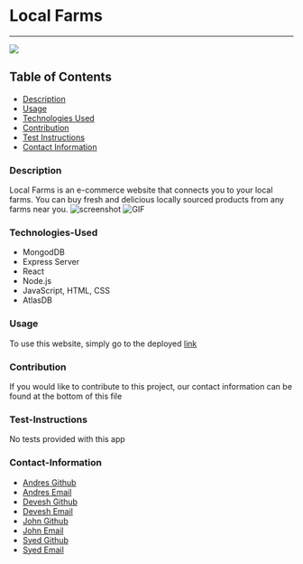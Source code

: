 # Local Farms
----
<a href="https://img.shields.io/badge/License-MIT-brightgreen"><img src="https://img.shields.io/badge/License-MIT-brightgreen"></a>
## Table of Contents
- [Description](#description)
- [Usage](#usage)
- [Technologies Used](#technologies-used)
- [Contribution](#contribution)
- [Test Instructions](#test-instructions)
- [Contact Information](#contact-information)

### Description
Local Farms is an e-commerce website that connects you to your local farms. You can buy fresh and delicious locally sourced products from any farms near you. 
![screenshot]()
![GIF]()

### Technologies-Used
* MongodDB
* Express Server
* React
* Node.js
* JavaScript, HTML, CSS
* AtlasDB

### Usage
To use this website, simply go to the deployed [link]()

### Contribution
If you would like to contribute to this project, our contact information can be found at the bottom of this file

### Test-Instructions
No tests provided with this app

### Contact-Information
* [Andres Github](https://github.com/andresaponte22)
* [Andres Email](andresaponte.f@gmail.com)
* [Devesh Github]()
* [Devesh Email]()
* [John Github]()
* [John Email]()
* [Syed Github]()
* [Syed Email]()

